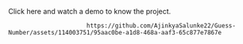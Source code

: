 Click here and watch a demo to know the project.

                          https://github.com/AjinkyaSalunke22/Guess-Number/assets/114003751/95aac0be-a1d8-468a-aaf3-65c877e7867e
